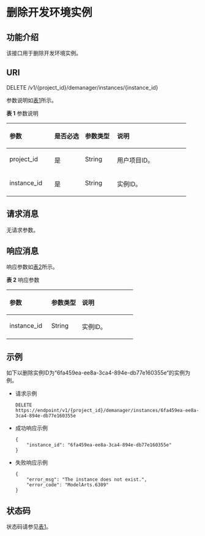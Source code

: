 # 删除开发环境实例<a name="modelarts_03_0114"></a>

## 功能介绍<a name="section88894735616"></a>

该接口用于删除开发环境实例。

## URI<a name="section20261580353"></a>

DELETE /v1/\{project\_id\}/demanager/instances/\{instance\_id\}

参数说明如[表1](#table569625523811)所示。

**表 1**  参数说明

<a name="table569625523811"></a>
<table><thead align="left"><tr id="row169945510386"><th class="cellrowborder" valign="top" width="25%" id="mcps1.2.5.1.1"><p id="p370019557384"><a name="p370019557384"></a><a name="p370019557384"></a>参数</p>
</th>
<th class="cellrowborder" valign="top" width="17.03%" id="mcps1.2.5.1.2"><p id="p2702115512388"><a name="p2702115512388"></a><a name="p2702115512388"></a>是否必选</p>
</th>
<th class="cellrowborder" valign="top" width="17.82%" id="mcps1.2.5.1.3"><p id="p1704955163819"><a name="p1704955163819"></a><a name="p1704955163819"></a>参数类型</p>
</th>
<th class="cellrowborder" valign="top" width="40.150000000000006%" id="mcps1.2.5.1.4"><p id="p070515554383"><a name="p070515554383"></a><a name="p070515554383"></a>说明</p>
</th>
</tr>
</thead>
<tbody><tr id="row187062555388"><td class="cellrowborder" valign="top" width="25%" headers="mcps1.2.5.1.1 "><p id="p570711558389"><a name="p570711558389"></a><a name="p570711558389"></a>project_id</p>
</td>
<td class="cellrowborder" valign="top" width="17.03%" headers="mcps1.2.5.1.2 "><p id="p1070819552389"><a name="p1070819552389"></a><a name="p1070819552389"></a>是</p>
</td>
<td class="cellrowborder" valign="top" width="17.82%" headers="mcps1.2.5.1.3 "><p id="p147095558384"><a name="p147095558384"></a><a name="p147095558384"></a>String</p>
</td>
<td class="cellrowborder" valign="top" width="40.150000000000006%" headers="mcps1.2.5.1.4 "><p id="p4972959911831"><a name="p4972959911831"></a><a name="p4972959911831"></a>用户项目ID。</p>
</td>
</tr>
<tr id="row37157913141"><td class="cellrowborder" valign="top" width="25%" headers="mcps1.2.5.1.1 "><p id="p11308137181317"><a name="p11308137181317"></a><a name="p11308137181317"></a>instance_id</p>
</td>
<td class="cellrowborder" valign="top" width="17.03%" headers="mcps1.2.5.1.2 "><p id="p175711944161316"><a name="p175711944161316"></a><a name="p175711944161316"></a>是</p>
</td>
<td class="cellrowborder" valign="top" width="17.82%" headers="mcps1.2.5.1.3 "><p id="p05711544181313"><a name="p05711544181313"></a><a name="p05711544181313"></a>String</p>
</td>
<td class="cellrowborder" valign="top" width="40.150000000000006%" headers="mcps1.2.5.1.4 "><p id="p830883717136"><a name="p830883717136"></a><a name="p830883717136"></a>实例ID。</p>
</td>
</tr>
</tbody>
</table>

## 请求消息<a name="section722833995517"></a>

无请求参数。

## 响应消息<a name="section8857352133212"></a>

响应参数如[表2](#table14581542113111)所示。

**表 2**  响应参数

<a name="table14581542113111"></a>
<table><thead align="left"><tr id="row7581144216315"><th class="cellrowborder" valign="top" width="33%" id="mcps1.2.4.1.1"><p id="p4886449203110"><a name="p4886449203110"></a><a name="p4886449203110"></a>参数</p>
</th>
<th class="cellrowborder" valign="top" width="24.14%" id="mcps1.2.4.1.2"><p id="p1388718492317"><a name="p1388718492317"></a><a name="p1388718492317"></a>参数类型</p>
</th>
<th class="cellrowborder" valign="top" width="42.86%" id="mcps1.2.4.1.3"><p id="p48891049143113"><a name="p48891049143113"></a><a name="p48891049143113"></a>说明</p>
</th>
</tr>
</thead>
<tbody><tr id="row1558134210313"><td class="cellrowborder" valign="top" width="33%" headers="mcps1.2.4.1.1 "><p id="p1390017491318"><a name="p1390017491318"></a><a name="p1390017491318"></a>instance_id</p>
</td>
<td class="cellrowborder" valign="top" width="24.14%" headers="mcps1.2.4.1.2 "><p id="p7741113017490"><a name="p7741113017490"></a><a name="p7741113017490"></a>String</p>
</td>
<td class="cellrowborder" valign="top" width="42.86%" headers="mcps1.2.4.1.3 "><p id="p10903184963119"><a name="p10903184963119"></a><a name="p10903184963119"></a>实例ID。</p>
</td>
</tr>
</tbody>
</table>

## 示例<a name="section10566135411437"></a>

如下以删除实例ID为“6fa459ea-ee8a-3ca4-894e-db77e160355e“的实例为例。

-   请求示例

    ```
    DELETE https://endpoint/v1/{project_id}/demanager/instances/6fa459ea-ee8a-3ca4-894e-db77e160355e
    ```


-   成功响应示例

    ```
    {
        "instance_id": "6fa459ea-ee8a-3ca4-894e-db77e160355e"
    }
    ```

-   失败响应示例

    ```
    {
        "error_msg": "The instance does not exist.",
        "error_code": "ModelArts.6309"
    }
    ```


## 状态码<a name="section157661945274"></a>

状态码请参见[表1](状态码.md#table1450010510213)。

